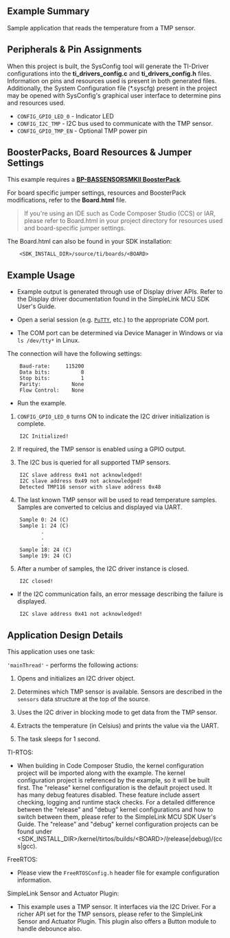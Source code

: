 ## Example Summary

Sample application that reads the temperature from a TMP sensor.

## Peripherals & Pin Assignments

When this project is built, the SysConfig tool will generate the TI-Driver
configurations into the __ti_drivers_config.c__ and __ti_drivers_config.h__
files. Information on pins and resources used is present in both generated
files. Additionally, the System Configuration file (\*.syscfg) present in the
project may be opened with SysConfig's graphical user interface to determine
pins and resources used.

* `CONFIG_GPIO_LED_0` - Indicator LED
* `CONFIG_I2C_TMP` - I2C bus used to communicate with the TMP sensor.
* `CONFIG_GPIO_TMP_EN` - Optional TMP power pin

## BoosterPacks, Board Resources & Jumper Settings

This example requires a
[__BP-BASSENSORSMKII BoosterPack__][bp-bassensorsmkii].

For board specific jumper settings, resources and BoosterPack modifications,
refer to the __Board.html__ file.

> If you're using an IDE such as Code Composer Studio (CCS) or IAR, please
refer to Board.html in your project directory for resources used and
board-specific jumper settings.

The Board.html can also be found in your SDK installation:

        <SDK_INSTALL_DIR>/source/ti/boards/<BOARD>

## Example Usage

* Example output is generated through use of Display driver APIs. Refer to the
Display driver documentation found in the SimpleLink MCU SDK User's Guide.

* Open a serial session (e.g. [`PuTTY`](http://www.putty.org/ "PuTTY's
 Homepage"), etc.) to the appropriate COM port.
 * The COM port can be determined via Device Manager in Windows or via
 `ls /dev/tty*` in Linux.

The connection will have the following settings:
```
    Baud-rate:     115200
    Data bits:          8
    Stop bits:          1
    Parity:          None
    Flow Control:    None
```

* Run the example.

1. `CONFIG_GPIO_LED_0` turns ON to indicate the I2C driver initialization
is complete.
```
    I2C Initialized!
```

2. If required, the TMP sensor is enabled using a GPIO output.

3. The I2C bus is queried for all supported TMP sensors.
```
    I2C slave address 0x41 not acknowledged!
    I2C slave address 0x49 not acknowledged!
    Detected TMP116 sensor with slave address 0x48
```

4. The last known TMP sensor will be used to read temperature samples. Samples
are converted to celcius and displayed via UART.
```
    Sample 0: 24 (C)
    Sample 1: 24 (C)
           .
           .
           .
    Sample 18: 24 (C)
    Sample 19: 24 (C)
```

5. After a number of samples, the I2C driver instance is closed.
```
    I2C closed!
```

*  If the I2C communication fails, an error message describing
the failure is displayed.
```
    I2C slave address 0x41 not acknowledged!
```

## Application Design Details

This application uses one task:

`'mainThread'` - performs the following actions:

1. Opens and initializes an I2C driver object.

2. Determines which TMP sensor is available. Sensors are described in the
`sensors` data structure at the top of the source.

3. Uses the I2C driver in blocking mode to get data from the TMP sensor.

4. Extracts the temperature (in Celsius) and prints the value via the UART.

5. The task sleeps for 1 second.

TI-RTOS:

* When building in Code Composer Studio, the kernel configuration project will
be imported along with the example. The kernel configuration project is
referenced by the example, so it will be built first. The "release" kernel
configuration is the default project used. It has many debug features disabled.
These feature include assert checking, logging and runtime stack checks. For a
detailed difference between the "release" and "debug" kernel configurations and
how to switch between them, please refer to the SimpleLink MCU SDK User's
Guide. The "release" and "debug" kernel configuration projects can be found
under &lt;SDK_INSTALL_DIR&gt;/kernel/tirtos/builds/&lt;BOARD&gt;/(release|debug)/(ccs|gcc).

FreeRTOS:

* Please view the `FreeRTOSConfig.h` header file for example configuration
information.

SimpleLink Sensor and Actuator Plugin:

* This example uses a TMP sensor. It interfaces via the I2C Driver. For a
richer API set for the TMP sensors, please refer to the SimpleLink Sensor
and Actuator Plugin. This plugin also offers a Button module to handle
debounce also.

[bp-bassensorsmkii]: http://www.ti.com/tool/bp-bassensorsmkii